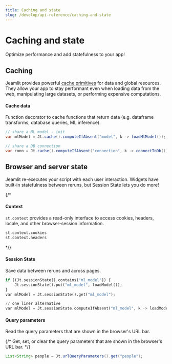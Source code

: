 ```yaml
---
title: Caching and state
slug: /develop/api-reference/caching-and-state
---
```


# Caching and state

Optimize performance and add statefulness to your app!

## Caching

Jeamlit provides powerful [cache primitives](/develop/concepts/architecture/caching) for data and global resources. 
They allow your app to stay performant even when loading data from the web, manipulating large datasets, or performing expensive computations.

<TileContainer>

<RefCard href="/develop/api-reference/caching-and-state/jt.cache" size="full">

<h4>Cache data</h4>

Function decorator to cache functions that return data (e.g. dataframe transforms, database queries, ML inference).

```java
// share a ML model - init 
var mlModel = Jt.cache().computeIfAbsent("model", k -> loadMlModel());

// share a DB connection
var conn = Jt.cache().computeIfAbsent("connection", k -> connectToDb());
```

</RefCard>

</TileContainer>

## Browser and server state

Jeamlit re-executes your script with each user interaction. 
Widgets have built-in statefulness between reruns, but Session State lets you do more!

<TileContainer>
{/*
<RefCard href="/develop/api-reference/caching-and-state/st.context">

<h4>Context</h4>

`st.context` provides a read-only interface to access cookies, headers, locale, and other browser-session information.

```python
st.context.cookies
st.context.headers
```

</RefCard>

*/}

<RefCard href="/develop/api-reference/caching-and-state/jt.sessionstate" size="two-third">

<h4>Session State</h4>

Save data between reruns and across pages.

```python
if ((Jt.sessionState().contains("ml_model")) {
    Jt.sessionState().put("ml_model", loadModel());
}
var mlModel = Jt.sessionState().get("ml_model");

// one liner alternative
var mlModel = Jt.sessionState.computeIfAbsent("ml_model", k -> loadModel());
```

</RefCard>
<RefCard href="/develop/api-reference/caching-and-state/st.query_params">

<h4>Query parameters</h4>

Read the query parameters that are shown in the browser's URL bar. 

{/* Get, set, or clear the query parameters that are shown in the browser's URL bar. */}

```java
List<String> people = Jt.urlQueryParameters().get("people");



```

</RefCard>

</TileContainer>
